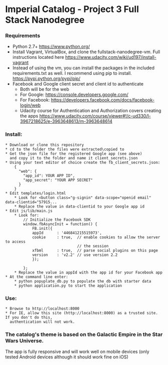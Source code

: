 # Imperial Catalog - Project 3 Full Stack Nanodegree

### Requirements
* Python 2.7+ https://www.python.org/
* Install Vagrant, VirtualBox, and clone the fullstack-nanodegree-vm.
  Full instructions located here https://www.udacity.com/wiki/ud197/install-vagrant
* Instead of using the vm, you can install the packages in the included requirements.txt
  as well.  I recommend using pip to install. https://pypi.python.org/pypi/pip/
* Facebook and Google client secret and client id to authenticate
    * Both will be for the web
    * For Google:  https://console.developers.google.com/
    * For Facebook: https://developers.facebook.com/docs/facebook-login/web
    * Udacity course for Authentication and Authorization covers creating the apps
      https://www.udacity.com/course/viewer#!/c-ud330/l-3967218625/e-3963648613/m-3963648614



### Install:
    * Download or clone this repository
    * cd to the folder the files were extracted\copied to
    * Get the json file for the registered Google app (see above)
      and copy it to the folder and name it client_secrets.json
    * Using your text editor of choice create the fb_client_secrets.json:
        {
          "web": {
            "app_id": YOUR APP ID",
            "app_secret": "YOUR APP SECRET"
          }
        }
    * Edit templates/login.html
        * Look for <button class="g-signin" data-scope="openid email" data-clientid="57915...
        * Replace the value in data-clientid to your Google app id
    * Edit js/lib/main.js
        * Look for:
            // Initialize the Facebook SDK
            window.fbAsyncInit = function() {
                FB.init({
                appId      : '446841215515973',
                cookie     : true,  // enable cookies to allow the server to access
                                    // the session
                xfbml      : true,  // parse social plugins on this page
                version    : 'v2.2' // use version 2.2
                });

            };
        * Replace the value in appId with the app id for your Facebook app
    * At the command line enter:
        * python popuplate_db.py to populate the db with starter data
        * python application.py to start the application

### Use:
    * Browse to http://localhost:8000
    * For IE, allow this site (http://localhost:8000) as a trusted site.  If you don't do this,
      authentication will not work.

### The catalog's theme is based on the Galactic Empire in the Star Wars Universe.
   The app is fully responsive and will work well on mobile devices (only tested Android devices although
   it should work fine on iOS)
